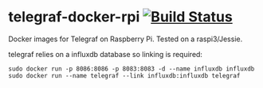 # telegraf-docker-rpi [![Build Status](https://travis-ci.org/f-dubuisson/telegraf-docker-rpi.png)](https://travis-ci.org/f-dubuisson/telegraf-docker-rpi)
Docker images for Telegraf on Raspberry Pi. Tested on a raspi3/Jessie.

telegraf relies on a influxdb database so linking is required:

```
sudo docker run -p 8086:8086 -p 8083:8083 -d --name influxdb influxdb
sudo docker run --name telegraf --link influxdb:influxdb telegraf
```
